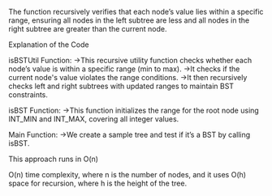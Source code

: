 The function recursively verifies that each node’s value lies within a specific range, ensuring all nodes in the left subtree are less and all nodes in the right subtree are greater than the current node.

Explanation of the Code

isBSTUtil Function:
->This recursive utility function checks whether each node’s value is within a specific range (min to max).
->It checks if the current node's value violates the range conditions.
->It then recursively checks left and right subtrees with updated ranges to maintain BST constraints.

isBST Function:
->This function initializes the range for the root node using INT_MIN and INT_MAX, covering all integer values.

Main Function:
->We create a sample tree and test if it’s a BST by calling isBST.

This approach runs in O(n)

O(n) time complexity, where n is the number of nodes, and it uses O(h) space for recursion, where 
h is the height of the tree.